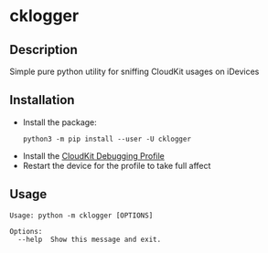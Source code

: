 # cklogger

## Description

Simple pure python utility for sniffing CloudKit usages on iDevices

## Installation

- Install the package:
  ```shell
  python3 -m pip install --user -U cklogger
  ```
- Install
  the [CloudKit Debugging Profile](https://developer.apple.com/services-account/download?path=/iOS/iOS_Logs/CloudKit.mobileconfig)
- Restart the device for the profile to take full affect

## Usage

```
Usage: python -m cklogger [OPTIONS]

Options:
  --help  Show this message and exit.
```